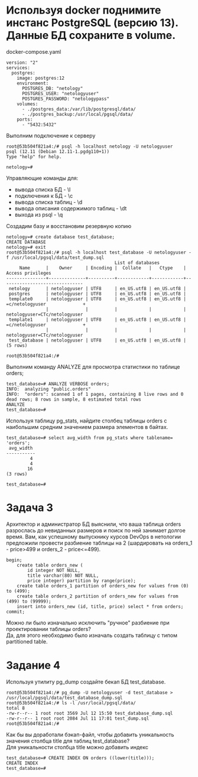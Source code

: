 # Используя docker поднимите инстанс PostgreSQL (версию 13). Данные БД сохраните в volume.
docker-compose.yaml
```
version: "2"
services:
  postgres:
    image: postgres:12
    environment:
      POSTGRES_DB: "netology"
      POSTGRES_USER: "netologyuser"
      POSTGRES_PASSWORD: "netologypass"
    volumes:
      - ./postgres_data:/var/lib/postgresql/data/
      - ./postgres_backup:/usr/local/pgsql/data/
    ports:
      - "5432:5432"
```
Выполним подключение к серверу
```
root@53b504f821a4:/# psql -h localhost netology -U netologyuser
psql (12.11 (Debian 12.11-1.pgdg110+1))
Type "help" for help.

netology=#
```
Управляющие команды для:  

* вывода списка БД - \l
* подключения к БД - \c
* вывода списка таблиц - \d
* вывода описания содержимого таблиц - \dt
* выхода из psql - \q  

Создадим базу и восстановим резервную копию
```
netology=# create database test_database;
CREATE DATABASE
netology=# exit
root@53b504f821a4:/# psql -h localhost test_database -U netologyuser -f /usr/local/pgsql/data/test_dump.sql
                                         List of databases
     Name      |    Owner     | Encoding |  Collate   |   Ctype    |       Access privileges
---------------+--------------+----------+------------+------------+-------------------------------
 netology      | netologyuser | UTF8     | en_US.utf8 | en_US.utf8 |
 postgres      | netologyuser | UTF8     | en_US.utf8 | en_US.utf8 |
 template0     | netologyuser | UTF8     | en_US.utf8 | en_US.utf8 | =c/netologyuser              +
               |              |          |            |            | netologyuser=CTc/netologyuser
 template1     | netologyuser | UTF8     | en_US.utf8 | en_US.utf8 | =c/netologyuser              +
               |              |          |            |            | netologyuser=CTc/netologyuser
 test_database | netologyuser | UTF8     | en_US.utf8 | en_US.utf8 |
(5 rows)

root@53b504f821a4:/#
```
Выполним команду ANALYZE для просмотра статистики по таблице orders;
```
test_database=# ANALYZE VERBOSE orders;
INFO:  analyzing "public.orders"
INFO:  "orders": scanned 1 of 1 pages, containing 8 live rows and 0 dead rows; 8 rows in sample, 8 estimated total rows
ANALYZE
test_database=#
```
Используя таблицу pg_stats, найдите столбец таблицы orders с наибольшим средним значением размера элементов в байтах.
```
test_database=# select avg_width from pg_stats where tablename= 'orders';
 avg_width
-----------
         4
         4
        16
(3 rows)

test_database=#
```

# Задача 3
Архитектор и администратор БД выяснили, что ваша таблица orders разрослась до невиданных размеров и поиск по ней занимает долгое время. Вам, как успешному выпускнику курсов DevOps в нетологии предложили провести разбиение таблицы на 2 (шардировать на orders_1 - price>499 и orders_2 - price<=499).  
```
begin;
    create table orders_new (
        id integer NOT NULL,
        title varchar(80) NOT NULL,
        price integer) partition by range(price);
    create table orders_1 partition of orders_new for values from (0) to (499);
    create table orders_2 partition of orders_new for values from (499) to (99999);
    insert into orders_new (id, title, price) select * from orders;
commit;
```
Можно ли было изначально исключить "ручное" разбиение при проектировании таблицы orders?  
Да, для этого необходимо было изначаль создать таблицу с типом partitioned table. 

# Задание 4
Используя утилиту pg_dump создайте бекап БД test_database.  
```
root@53b504f821a4:/# pg_dump -U netologyuser -d test_database > /usr/local/pgsql/data/test_database_dump.sql
root@53b504f821a4:/# ls -l /usr/local/pgsql/data/
total 8
-rw-r--r-- 1 root root 3569 Jul 12 15:50 test_database_dump.sql
-rw-r--r-- 1 root root 2084 Jul 11 17:01 test_dump.sql
root@53b504f821a4:/#
```
Как бы вы доработали бэкап-файл, чтобы добавить уникальность значения столбца title для таблиц test_database?   
Для уникальности столбца title можно добавить индекс  
```
test_database=# CREATE INDEX ON orders ((lower(title)));
CREATE INDEX
test_database=#
```
